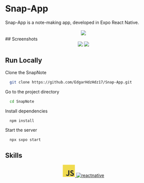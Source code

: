 # Snap-App

<div align="justify">
  Snap-App is a note-making app, developed in Expo React Native.
</div>
</br>
<div align="center">
  <img src="https://github.com/EdgarHdzHdz17/Snap-App/assets/47467891/efec7122-6d59-4d07-bbfd-85170635f169">
</div>
## Screenshots
<div align="center">
  <img src="https://github.com/EdgarHdzHdz17/Snap-App/assets/47467891/9dfabfd1-8cd8-4a51-a4f1-9a7d49c597b3" width="20%">
  <img src="https://github.com/EdgarHdzHdz17/Snap-App/assets/47467891/15f69fb0-7d3c-4040-8348-65dd1506549c" width="20%">
</div>

## Run Locally

Clone the SnapNote

```bash
  git clone https://github.com/EdgarHdzHdz17/Snap-App.git
```

Go to the project directory

```bash
  cd SnapNote
```

Install dependencies

```bash
  npm install
```

Start the server

```bash
  npx sxpo start
```
## Skills

<div align="center">
  <a href="https://developer.mozilla.org/en-US/docs/Web/JavaScript" target="_blank" rel="noreferrer"> <img src="https://raw.githubusercontent.com/devicons/devicon/master/icons/javascript/javascript-original.svg" alt="javascript" width="40" height="40"/> </a> 
  <a href="https://reactnative.dev/" target="_blank" rel="noreferrer"> <img src="https://reactnative.dev/img/header_logo.svg" alt="reactnative" width="40" height="40"/> </a>
</div>

